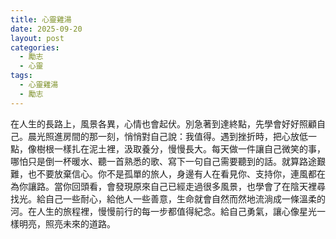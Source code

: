 ```yaml
---
title: 心靈雞湯
date: 2025-09-20
layout: post
categories:
  - 勵志
  - 心靈
tags:
  - 心靈雞湯
  - 勵志
---
```


在人生的長路上，風景各異，心情也會起伏。別急著到達終點，先學會好好照顧自己。晨光照進房間的那一刻，悄悄對自己說：我值得。遇到挫折時，把心放低一點，像樹根一樣扎在泥土裡，汲取養分，慢慢長大。每天做一件讓自己微笑的事，哪怕只是倒一杯暖水、聽一首熟悉的歌、寫下一句自己需要聽到的話。就算路途艱難，也不要放棄信心。你不是孤單的旅人，身邊有人在看見你、支持你，連風都在為你讓路。當你回頭看，會發現原來自己已經走過很多風景，也學會了在陰天裡尋找光。給自己一些耐心，給他人一些善意，生命就會自然而然地流淌成一條溫柔的河。在人生的旅程裡，慢慢前行的每一步都值得紀念。給自己勇氣，讓心像星光一樣明亮，照亮未來的道路。